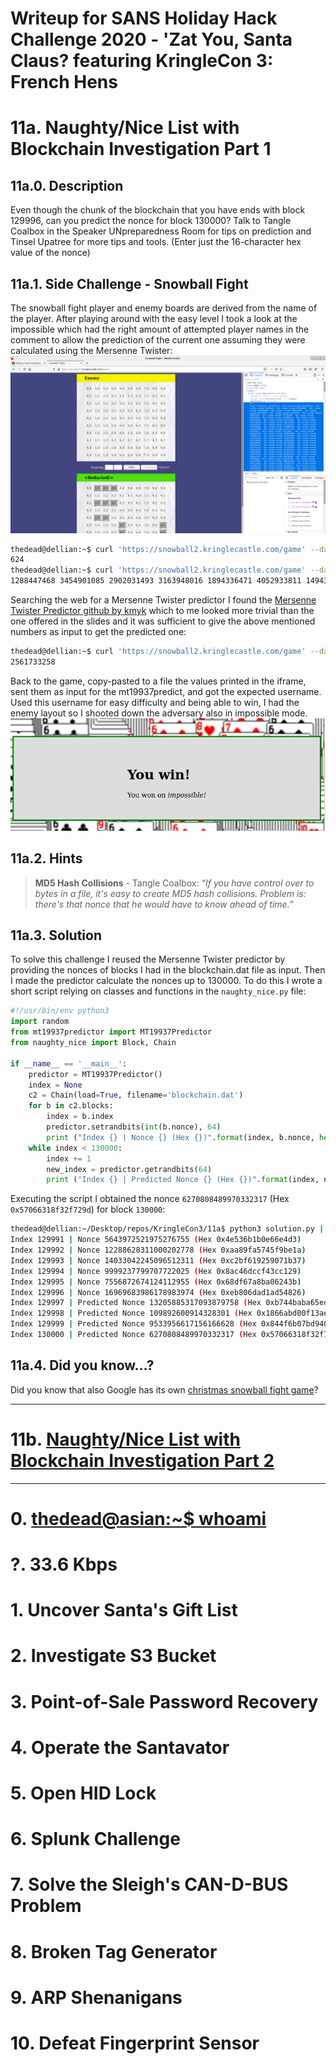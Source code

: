 # Writeup for SANS Holiday Hack Challenge 2020 - 'Zat You, Santa Claus? featuring KringleCon 3: French Hens
# 11a. Naughty/Nice List with Blockchain Investigation Part 1
## 11a.0. Description
Even though the chunk of the blockchain that you have ends with block 129996, can you predict the nonce for block 130000? Talk to Tangle Coalbox in the Speaker UNpreparedness Room for tips on prediction and Tinsel Upatree for more tips and tools. (Enter just the 16-character hex value of the nonce)
## 11a.1. Side Challenge - Snowball Fight
The snowball fight player and enemy boards are derived from the name of the player. After playing around with the easy level I took a look at the impossible which had the right amount of attempted player names in the comment to allow the prediction of the current one assuming they were calculated using the Mersenne Twister:
![impossible_board](imgs/00_snowball.png)
```bash
thedead@dellian:~$ curl 'https://snowball2.kringlecastle.com/game' --data-raw 'difficulty=3' 2>/dev/null | grep "Not random enough" | wc -l
624
thedead@dellian:~$ curl 'https://snowball2.kringlecastle.com/game' --data-raw 'difficulty=3' 2>/dev/null | grep "Not random enough" | tr -d " \-Notrandmeugh" | sed --expression=':a;N;$!ba;s/\n/ /g'
1288447468 3454901085 2902031493 3163948016 1894336471 4052933811 1494316506 4253266242 2831048658 2988909930 345231510 663801031 1937635642 3976207603 1764151708 1962383725 656059445 102126933 1921770404 681380905 949846570 2884335345 1631651297 2619795212 4120270078 2530159621 1964470970 1860578706 2526867018 3274061153 2493559973 2140506419 1304262930 1945051353 3686897928 3954165592 1482771331 1606844906 3969134556 2403577977 3233668319 2471467477 1145709687 346994472 4136031514 2234283628 126386100 328102043 1147441594 1848272344 498615598 3947861788 3684404142 2940417340 3849998364 529804910 640675542 237055530 521809030 3677044935 4070110516 3002077485 2300865155 57889643 1436940733 3073951628 1583249997 1555271140 774045188 588910400 1972990420 963124439 1169221831 2267892228 1435922692 4026710146 1818423804 2940405181 3506356156 1397705691 3310092867 1556098989 4140891566 3800359625 558743277 2968947850 1433937561 1196654856 4032647481 2643147226 2878395870 3047823278 1985391844 3196570438 986493479 1805482736 1567306132 3682004227 1060000695 2515520413 4001801646 2972579940 2433193850 1828035375 423581746 480857568 615939602 3015483539 557141874 544077229 2888051324 110133900 3248947602 1172316241 331758284 371572707 381793816 2296366317 2994951138 2904459455 3835377318 984825845 3159175877 3240238136 558012818 95241706 3659079503 538059373 2621603526 100424878 2555843904 1536228946 3474860086 374128569 3395772290 3059998362 3841278653 1600158401 4116027681 298856918 2675286369 1734171347 726427177 3038497354 1892246389 1704077779 3403648489 807198799 4014520809 2370622231 820449812 3694836104 3472366313 3002838453 723121141 197790052 2524362047 2738212512 1205955222 846348883 1360907425 3988359079 747598964 590955344 780345146 3054161557 933629325 2570839029 260688698 2313207089 1529587589 318010393 2275100284 3602093893 3396201690 2450168070 1005794296 4021304480 2169725342 3462309926 2163350486 455173918 2582685450 841411172 1097142353 1210612585 3786108772 4091976406 2274388270 1002809018 3078964693 250652629 722556221 1483390641 1220123403 620651817 1010436923 3014646194 2893321215 2930525585 1905318693 583727704 1993705908 4095058256 58041364 402397312 3720941230 822258186 2188136420 2349954348 1769788839 3154420457 796376674 985279888 4007389139 2133938658 2418224517 823475365 2216686511 1022735360 3258841165 434862274 3784782231 3315298411 3905371782 2686733563 2462741003 1766931042 3498672095 458841762 2687505715 3637850542 4277620073 2641192850 3641878364 2016366774 1967690071 3688836875 2724850168 1524361303 3159990532 2536843726 458443654 2465990864 249507246 4197095421 3941687423 432013694 3489224537 4236298814 2067448541 1106773177 3767483473 3804057320 1178552177 4255594207 2838279020 4034195907 1282831524 441048154 3500114373 3729516038 2510035589 3375953502 3273609465 272514881 2861075248 197080880 3516431223 1445620889 4294686768 1057118763 621673668 553806883 1192153429 1181558700 3996821262 3415966606 3249162685 4222259690 2490358476 427822897 1873796509 2909695826 2060438738 4141421055 829219606 2625400175 3894950676 1374035521 481806185 4095697376 4130219432 3955457347 2919165332 4104607696 4064049926 2582740643 1434425891 346533649 1294418969 308644048 1439709043 3625099405 2424640944 2552528127 2594271644 863712248 371534764 2099650161 3762687312 2108727935 651546474 3183279698 1975969757 568979984 3902313928 257011746 1285043701 1217189320 3189937269 988189545 2745451827 4194046273 1938808058 3103034461 2519986634 1794888204 1547578324 1025313974 3432094792 3558912385 1830818171 1768490972 1219640352 3943853987 2826614734 2000577003 2650468543 4179336313 2814150497 3184091034 2816024954 847143706 504318373 1514379282 150283753 3342230359 4234344586 1048115512 2980431106 4067802641 1526531753 3257903996 1452309124 2568299871 2784659520 1500525636 1472859135 881211454 1639088511 3057104132 1966148990 99367945 3142350655 180967158 355163415 1597144514 1135445608 788334642 1819501979 1088832439 2252882613 575401022 1694959767 1370149553 3407090234 2003228271 1222200346 3332784496 4202161738 545987956 4011845957 2667511766 1560407827 3277669878 416364923 4244133118 1009135815 2626089004 1285370326 2113180977 1840680831 1365311634 166588528 1089276964 3341324394 1694069207 2236931943 1714596768 3253483240 2683945760 3516376886 3489651546 420450464 2255220696 2938330098 845701814 3676543149 2429792214 2442484714 782657840 20736620 2938094340 209793228 2572965068 2762851710 1274719964 3634563954 2205942884 1752334911 2955632081 4127989706 2475040343 1904058512 22153810 3662702831 2532712864 32662129 3879870252 2584891089 2080750493 2393750940 633218795 614311090 970867057 2640135383 170500764 1773318251 2343747425 1484126070 2847901866 1589252198 3196681651 1667584655 1388489168 1014247292 2547572429 685628588 3907409409 2018039507 1635626790 2356260360 2143985838 3305271915 2911744115 1827832883 1381467437 3442080166 3846525321 3216932881 4027021527 4143596491 3048513746 3249359983 2521382603 3678768155 1812583608 936966233 1955393999 1300433886 2312347581 3897483049 1807797734 1910744015 2241393841 526241518 1927784687 3677212725 2529921050 4040618343 914535463 1102337243 285133258 3612283737 3018660580 400110146 1642116871 3473455244 3388306443 526579636 2242915250 2052138511 1196179575 3474942832 53141030 1806714736 681838617 1634378237 221701859 3482519379 101439748 3908508266 1557155947 947648440 3973542705 221407723 393592186 3548531946 2418519069 2031791453 1956485308 1733332905 3326459934 696595703 2399269056 2588690532 2418704707 3117627838 851549985 369892732 2787300441 2270381770 3504832997 3644831278 2605105023 3525038254 3846102699 4018048125 1884707439 1209377268 723531579 7928540 2003876600 2083507343 3501648786 1316124289 1539611653 3509043816 1998322134 4224357036 3980158707 1163684337 612138298 1858227867 2311666531 1037115219 3537954857 4245004571 809377748 4056037820 1168989742 144253569 2889990242 1672200105 822141776 1681970615 3468946294 28515636 2071013391 2112973986 3548564632 2966987531 3296388692 1822387812 3146627155 2051154234 819928666 3198502845 4071242949 4063091401 2123177747 2011312452 3361526760 498683290 803008465 1853552506 3209303066 3101009563 3004122177 4051331522 598106144 3171363139 2720561553 3027456325 3390647148 612473762 1102821800 4067606633 3894797261 1991114139 1282185005 789642129 440707103 3484081643 301631246 2203997998 3019730426 49492783 3910307423 3178364361 3399330048 3163518980 3689592238 1155838890 4054016629 671547652 1763958437 3951007463 3204721039 895586824 2420292643 1940201139 2869028101 3462271426 3643146455 3224836929 396796456 3021298703 316947864 3454795732 2794125321 3532160923 498367787
```
Searching the web for a Mersenne Twister predictor I found the [Mersenne Twister Predictor github by kmyk](https://github.com/kmyk/mersenne-twister-predictor) which to me looked more trivial than the one offered in the slides and it was sufficient to give the above mentioned numbers as input to get the predicted one:
```bash
thedead@dellian:~$ curl 'https://snowball2.kringlecastle.com/game' --data-raw 'difficulty=3' 2>/dev/null | grep "Not random enough" | tr -d " \-Notrandomenough" | mt19937predict | head -n 1
2561733258
```
Back to the game, copy-pasted to a file the values printed in the iframe, sent them as input for the mt19937predict, and got the expected username. Used this username for easy difficulty and being able to win, I had the enemy layout so I shooted down the adversary also in impossible mode.  
![wonimpossible](imgs/01_wonimpossible.png)

## 11a.2. Hints
> **MD5 Hash Collisions** - Tangle Coalbox: *“If you have control over to bytes in a file, it's easy to create MD5 hash collisions. Problem is: there's that nonce that he would have to know ahead of time.”*

## 11a.3. Solution
To solve this challenge I reused the Mersenne Twister predictor by providing the nonces of blocks I had in the blockchain.dat file as input. Then I made the predictor calculate the nonces up to 130000. To do this I wrote a short script relying on classes and functions in the `naughty_nice.py` file:
```python
#!/usr/bin/env python3
import random
from mt19937predictor import MT19937Predictor
from naughty_nice import Block, Chain

if __name__ == '__main__':
    predictor = MT19937Predictor()
    index = None
    c2 = Chain(load=True, filename='blockchain.dat')
    for b in c2.blocks:
        index = b.index
        predictor.setrandbits(int(b.nonce), 64)
        print ("Index {} | Nonce {} (Hex {})".format(index, b.nonce, hex(b.nonce)))
    while index < 130000:
        index += 1
        new_index = predictor.getrandbits(64)
        print ("Index {} | Predicted Nonce {} (Hex {})".format(index, new_index, hex(new_index)))
```
Executing the script I obtained the nonce `6270808489970332317` (Hex `0x57066318f32f729d`) for block `130000`:
```bash
thedead@dellian:~/Desktop/repos/KringleCon3/11a$ python3 solution.py | tail 
Index 129991 | Nonce 5643972521975276755 (Hex 0x4e536b1b0e66e4d3)
Index 129992 | Nonce 12288628311000202778 (Hex 0xaa89fa5745f9be1a)
Index 129993 | Nonce 14033042245096512311 (Hex 0xc2bf619259071b37)
Index 129994 | Nonce 9999237799707722025 (Hex 0x8ac46dccf43cc129)
Index 129995 | Nonce 7556872674124112955 (Hex 0x68df67a8ba06243b)
Index 129996 | Nonce 16969683986178983974 (Hex 0xeb806dad1ad54826)
Index 129997 | Predicted Nonce 13205885317093879758 (Hex 0xb744baba65ed6fce)
Index 129998 | Predicted Nonce 109892600914328301 (Hex 0x1866abd00f13aed)
Index 129999 | Predicted Nonce 9533956617156166628 (Hex 0x844f6b07bd9403e4)
Index 130000 | Predicted Nonce 6270808489970332317 (Hex 0x57066318f32f729d)
```
## 11a.4. Did you know…?
Did you know that also Google has its own [christmas snowball fight game](https://santatracker.google.com/snowball.html)? 

---
# 11b. [Naughty/Nice List with Blockchain Investigation Part 2](../11b.%20Naughty-Nice%20List%20with%20Blockchain%20Investigation%20Part%202/README.md)

---
# 0. [thedead@asian:~$ whoami](../README.md)
# ?. 33.6 Kbps
# 1. Uncover Santa's Gift List
# 2. Investigate S3 Bucket
# 3. Point-of-Sale Password Recovery
# 4. Operate the Santavator
# 5. Open HID Lock
# 6. Splunk Challenge
# 7. Solve the Sleigh's CAN-D-BUS Problem
# 8. Broken Tag Generator
# 9. ARP Shenanigans
# 10. Defeat Fingerprint Sensor